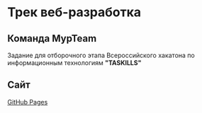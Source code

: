 # Трек веб-разработка

## Команда MypTeam
Задание для отборочного этапа
Всероссийского хакатона по информационным технологиям **"TASKILLS"**

## Сайт
[GitHub Pages](https://lifo0.github.io/taskills/)